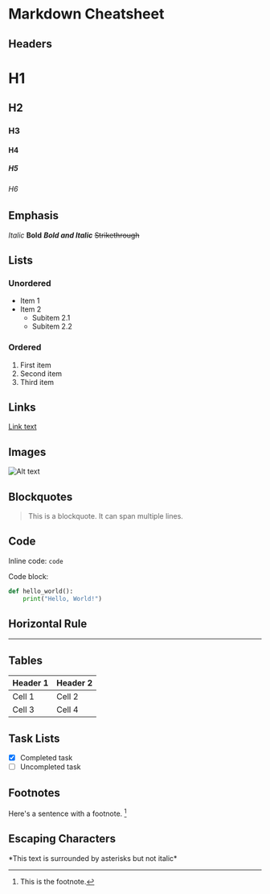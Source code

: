 # Markdown Cheatsheet

## Headers

# H1
## H2
### H3
#### H4
##### H5
###### H6

## Emphasis

*Italic*
**Bold**
***Bold and Italic***
~~Strikethrough~~

## Lists

### Unordered
- Item 1
- Item 2
  - Subitem 2.1
  - Subitem 2.2

### Ordered
1. First item
2. Second item
3. Third item

## Links

[Link text](https://www.example.com)

## Images

![Alt text](https://example.com/image.jpg)

## Blockquotes

> This is a blockquote.
> It can span multiple lines.

## Code

Inline code: `code`

Code block:
```python
def hello_world():
    print("Hello, World!")
```

## Horizontal Rule

---

## Tables

| Header 1 | Header 2 |
|----------|----------|
| Cell 1   | Cell 2   |
| Cell 3   | Cell 4   |

## Task Lists

- [x] Completed task
- [ ] Uncompleted task

## Footnotes

Here's a sentence with a footnote. [^1]

[^1]: This is the footnote.

## Escaping Characters

\*This text is surrounded by asterisks but not italic\*